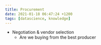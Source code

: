 ```yaml
---
title: Procurement
date: 2021-01-18 06:47:24 +1200
tags: [datascience, knowledge]
---
```



* Negotiation & vendor selection
    * Are we buying from the best producer


